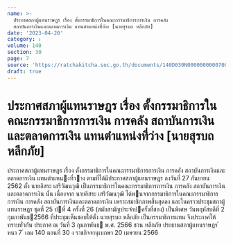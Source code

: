 ```yaml
---
name: >-
  ประกาศสภาผู้แทนราษฎร เรื่อง ตั้งกรรมาธิการในคณะกรรมาธิการการเงิน การคลัง
  สถาบันการเงินและตลาดการเงิน แทนตำแหน่งที่ว่าง [นายสุรบถ หลีกภัย]
date: '2023-04-20'
category: ง
volume: 140
section: 30
page: 7
source: 'https://ratchakitcha.soc.go.th/documents/140D030N0000000000700.pdf'
draft: true
---
```


# ประกาศสภาผู้แทนราษฎร เรื่อง ตั้งกรรมาธิการในคณะกรรมาธิการการเงิน การคลัง สถาบันการเงินและตลาดการเงิน แทนตำแหน่งที่ว่าง [นายสุรบถ หลีกภัย]

ประกาศสภาผู้แทนราษฎร เรื่อง ตั้งกรรมาธิการในคณะกรรมาธิการการเงิน การคลัง สถาบันการเงินและตลาดการเงิน แทนตําแหนงที่วาง ตามที่ได้มีประกาศสภาผู้แทนราษฎร ลงวันที่ 27 กันยายน 2562 ตั้ง นายอิสระ เสรีวัฒนวุฒิ เป็นกรรมาธิการในคณะกรรมาธิการการเงิน การคลัง สถาบันการเงินและตลาดการเงิน นั้น เนื่องจาก นายอิสระ เสรีวัฒนวุฒิ ได้พนจากกรรมาธิการในคณะกรรมาธิการการเงิน การคลัง สถาบันการเงินและตลาดการเงิน เพราะสมาชิกภาพสิ้นสุดลง และในคราวประชุมสภาผู้แทนราษฎร ชุดที่ 25 ปที่ 4 ครั้งที่ 26 (สมัยสามัญประจําปครั้งที่สอง) เป็นพิเศษ วันพฤหัสบดีที่ 2 กุมภาพันธ2566 ที่ประชุมเห็นชอบให้ตั้ง นายสุรบถ หลีกภัย เป็นกรรมาธิการแทน จึงประกาศให้ทราบทั่วกัน ประกาศ ณ วันที่ 3 กุมภาพันธ พ.ศ. 2566 ชวน หลีกภัย ประธานสภาผู้แทนราษฎร ้ หนา 7 ่ เลม 140 ตอนที่ 30 ง ราชกิจจานุเบกษา 20 เมษายน 2566
